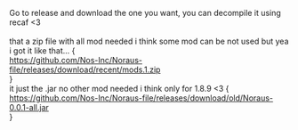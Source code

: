Go to release and download the one you want, you can decompile it using recaf <3<br>
<br>
that a zip file with all mod needed i think some mod can be not used but yea i got it like that... { <br>
https://github.com/Nos-Inc/Noraus-file/releases/download/recent/mods.1.zip<br>
}<br>
it just the .jar no other mod needed i think only for 1.8.9 <3 {<br>
https://github.com/Nos-Inc/Noraus-file/releases/download/old/Noraus-0.0.1-all.jar<br>
}<br>
